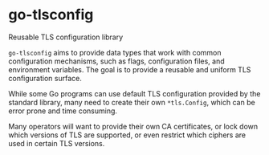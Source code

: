 # go-tlsconfig
Reusable TLS configuration library

`go-tlsconfig` aims to provide data types that work with common
configuration mechanisms, such as flags, configuration files, and
environment variables. The goal is to provide a reusable and uniform
TLS configuration surface.

While some Go programs can use default TLS configuration provided by
the standard library, many need to create their own `*tls.Config`, which
can be error prone and time consuming.

Many operators will want to provide their own CA certificates, or
lock down which versions of TLS are supported, or even restrict which
ciphers are used in certain TLS versions.
